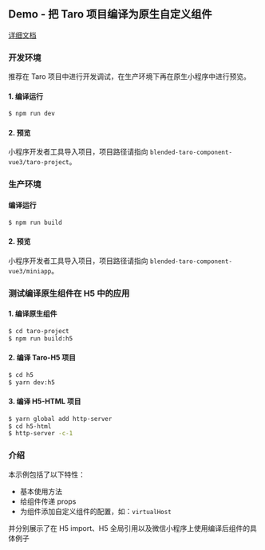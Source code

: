## Demo - 把 Taro 项目编译为原生自定义组件

[详细文档](https://docs.taro.zone/docs/taro-in-miniapp#%E6%8A%8A-taro-%E7%BB%84%E4%BB%B6%E7%BC%96%E8%AF%91%E4%B8%BA%E5%8E%9F%E7%94%9F%E8%87%AA%E5%AE%9A%E4%B9%89%E7%BB%84%E4%BB%B6)

### 开发环境

推荐在 Taro 项目中进行开发调试，在生产环境下再在原生小程序中进行预览。

#### 1. 编译运行

```bash
$ npm run dev
```

#### 2. 预览

小程序开发者工具导入项目，项目路径请指向 `blended-taro-component-vue3/taro-project`。

### 生产环境

#### 编译运行

```bash
$ npm run build
```

#### 2. 预览

小程序开发者工具导入项目，项目路径请指向 `blended-taro-component-vue3/miniapp`。

### 测试编译原生组件在 H5 中的应用
#### 1. 编译原生组件

```bash
$ cd taro-project
$ npm run build:h5
```

#### 2. 编译 Taro-H5 项目

```bash
$ cd h5
$ yarn dev:h5
```

#### 3. 编译 H5-HTML 项目
```bash
$ yarn global add http-server
$ cd h5-html
$ http-server -c-1
```

### 介绍

本示例包括了以下特性：

- 基本使用方法
- 给组件传递 props
- 为组件添加自定义组件的配置，如：`virtualHost`

并分别展示了在 H5 import、H5 全局引用以及微信小程序上使用编译后组件的具体例子
